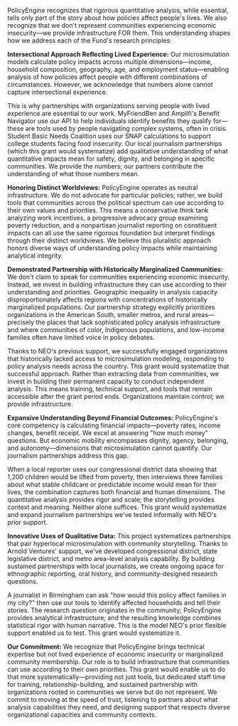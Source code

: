 PolicyEngine recognizes that rigorous quantitative analysis, while essential, tells only part of the story about how policies affect people's lives. We also recognize that we don't represent communities experiencing economic insecurity—we provide infrastructure FOR them. This understanding shapes how we address each of the Fund's research principles:

**Intersectional Approach Reflecting Lived Experience:**
Our microsimulation models calculate policy impacts across multiple dimensions—income, household composition, geography, age, and employment status—enabling analysis of how policies affect people with different combinations of circumstances. However, we acknowledge that numbers alone cannot capture intersectional experience.

This is why partnerships with organizations serving people with lived experience are essential to our work. MyFriendBen and Amplifi's Benefit Navigator use our API to help individuals identify benefits they qualify for—these are tools used by people navigating complex systems, often in crisis. Student Basic Needs Coalition uses our SNAP calculations to support college students facing food insecurity. Our local journalism partnerships (which this grant would systematize) add qualitative understanding of what quantitative impacts mean for safety, dignity, and belonging in specific communities. We provide the numbers; our partners contribute the understanding of what those numbers mean.

**Honoring Distinct Worldviews:**
PolicyEngine operates as neutral infrastructure. We do not advocate for particular policies; rather, we build tools that communities across the political spectrum can use according to their own values and priorities. This means a conservative think tank analyzing work incentives, a progressive advocacy group examining poverty reduction, and a nonpartisan journalist reporting on constituent impacts can all use the same rigorous foundation but interpret findings through their distinct worldviews. We believe this pluralistic approach honors diverse ways of understanding policy impacts while maintaining analytical integrity.

**Demonstrated Partnership with Historically Marginalized Communities:**
We don't claim to speak for communities experiencing economic insecurity. Instead, we invest in building infrastructure they can use according to their understanding and priorities. Geographic inequality in analysis capacity disproportionately affects regions with concentrations of historically marginalized populations. Our partnership strategy explicitly prioritizes organizations in the American South, smaller metros, and rural areas—precisely the places that lack sophisticated policy analysis infrastructure and where communities of color, Indigenous populations, and low-income families often have limited voice in policy debates.

Thanks to NEO's previous support, we successfully engaged organizations that historically lacked access to microsimulation modeling, responding to policy analysis needs across the country. This grant would systematize that successful approach. Rather than extracting data from communities, we invest in building their permanent capacity to conduct independent analysis. This means training, technical support, and tools that remain accessible after the grant period ends. Organizations maintain control; we provide infrastructure.

**Expansive Understanding Beyond Financial Outcomes:**
PolicyEngine's core competency is calculating financial impacts—poverty rates, income changes, benefit receipt. We excel at answering "how much money" questions. But economic mobility encompasses dignity, agency, belonging, and autonomy—dimensions that microsimulation cannot quantify. Our journalism partnerships address this gap.

When a local reporter uses our congressional district data showing that 1,200 children would be lifted from poverty, then interviews three families about what stable childcare or predictable income would mean for their lives, the combination captures both financial and human dimensions. The quantitative analysis provides rigor and scale; the storytelling provides context and meaning. Neither alone suffices. This grant would systematize and expand journalism partnerships we've tested informally with NEO's prior support.

**Innovative Uses of Qualitative Data:**
This project systematizes partnerships that pair hyperlocal microsimulation with community storytelling. Thanks to Arnold Ventures' support, we've developed congressional district, state legislative district, and metro area-level analysis capability. By building sustained partnerships with local journalists, we create ongoing space for ethnographic reporting, oral history, and community-designed research questions.

A journalist in Birmingham can ask "how would this policy affect families in my city?" then use our tools to identify affected households and tell their stories. The research question originates in the community; PolicyEngine provides analytical infrastructure; and the resulting knowledge combines statistical rigor with human narrative. This is the model NEO's prior flexible support enabled us to test. This grant would systematize it.

**Our Commitment:**
We recognize that PolicyEngine brings technical expertise but not lived experience of economic insecurity or marginalized community membership. Our role is to build infrastructure that communities can use according to their own priorities. This grant would enable us to do that more systematically—providing not just tools, but dedicated staff time for training, relationship-building, and sustained partnership with organizations rooted in communities we serve but do not represent. We commit to moving at the speed of trust, listening to partners about what analysis capabilities they need, and designing support that respects diverse organizational capacities and community contexts.
